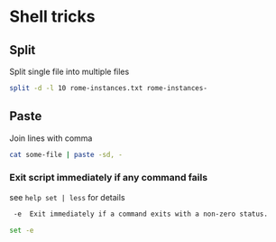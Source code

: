 # Shell tricks

## Split

Split single file into multiple files
```bash
split -d -l 10 rome-instances.txt rome-instances-
```

## Paste

Join lines with comma
```bash
cat some-file | paste -sd, -
```

### Exit script immediately if any command fails


see `help set | less` for details

```bash
 -e  Exit immediately if a command exits with a non-zero status.
```

```bash
set -e
```
